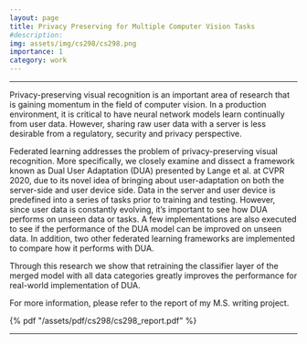 ```yaml
---
layout: page
title: Privacy Preserving for Multiple Computer Vision Tasks
#description: 
img: assets/img/cs298/cs298.png
importance: 1
category: work
---
```


---

Privacy-preserving visual recognition is an important area of research that is gaining momentum in the field of computer vision. In a production environment, it is critical to have neural network models learn continually from user data. However, sharing raw user data with a server is less desirable from a regulatory, security and privacy perspective. 

Federated learning addresses the problem of privacy-preserving visual recognition. More specifically, we closely examine and dissect a framework known as Dual User Adaptation (DUA) presented by Lange et al. at CVPR 2020, due to its novel idea of bringing about user-adaptation on both the server-side and user device side. Data in the server and user device is predefined into a series of tasks prior to training and testing. However, since user data is constantly evolving, it’s important to see how DUA performs on unseen data or tasks. A few implementations are also executed to see if the performance of the DUA model can be improved on unseen data. In addition, two other federated learning frameworks are implemented to compare how it performs with DUA. 

Through this research we show that retraining the classifier layer of the merged model with all data categories greatly improves the performance for real-world implementation of DUA.

For more information, please refer to the report of my M.S. writing project.

{% pdf "/assets/pdf/cs298/cs298_report.pdf" %}

---
